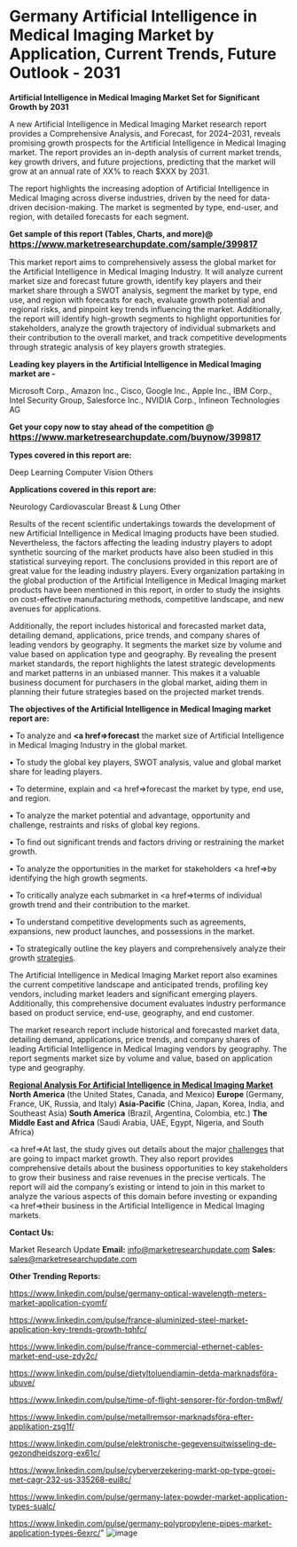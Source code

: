 # Germany Artificial Intelligence in Medical Imaging Market by Application, Current Trends, Future Outlook - 2031

<strong>Artificial Intelligence in Medical Imaging Market Set for Significant Growth by 2031</strong>

A new Artificial Intelligence in Medical Imaging Market research report provides a Comprehensive Analysis, and Forecast, for 2024–2031, reveals promising growth prospects for the Artificial Intelligence in Medical Imaging market. The report provides an in-depth analysis of current market trends, key growth drivers, and future projections, predicting that the market will grow at an annual rate of XX% to reach $XXX by 2031.

The report highlights the increasing adoption of Artificial Intelligence in Medical Imaging across diverse industries, driven by the need for data-driven decision-making. The market is segmented by type, end-user, and region, with detailed forecasts for each segment.

<strong>Get sample of this report (Tables, Charts, and more)@ <a href=https://www.marketresearchupdate.com/sample/399817><font size=3 color=#0000ff>https://www.marketresearchupdate.com/sample/399817</font></a></strong>

This market report aims to comprehensively assess the global market for the Artificial Intelligence in Medical Imaging Industry. It will analyze current market size and forecast future growth, identify key players and their market share through a SWOT analysis, segment the market by type, end use, and region with forecasts for each, evaluate growth potential and regional risks, and pinpoint key trends influencing the market. Additionally, the report will identify high-growth segments to highlight opportunities for stakeholders, analyze the growth trajectory of individual submarkets and their contribution to the overall market, and track competitive developments through strategic analysis of key players growth strategies.

<strong>Leading key players in the Artificial Intelligence in Medical Imaging market are -</strong>

Microsoft Corp., Amazon Inc., Cisco, Google Inc., Apple Inc., IBM Corp., Intel Security Group, Salesforce Inc., NVIDIA Corp., Infineon Technologies AG

<strong>Get your copy now to stay ahead of the competition @ <a href=https://www.marketresearchupdate.com/buynow/399817><font size=3 color=#0000ff>https://www.marketresearchupdate.com/buynow/399817</font></a></strong>

<strong>Types covered in this report are:</strong>

Deep Learning
Computer Vision
Others

<strong>Applications covered in this report are:</strong>

Neurology
Cardiovascular
Breast & Lung
Other

Results of the recent scientific undertakings towards the development of new Artificial Intelligence in Medical Imaging products have been studied. Nevertheless, the factors affecting the leading industry players to adopt synthetic sourcing of the market products have also been studied in this statistical surveying report. The conclusions provided in this report are of great value for the leading industry players. Every organization partaking in the global production of the Artificial Intelligence in Medical Imaging market products have been mentioned in this report, in order to study the insights on cost-effective manufacturing methods, competitive landscape, and new avenues for applications.

Additionally, the report includes historical and forecasted market data, detailing demand, applications, price trends, and company shares of leading vendors by geography. It segments the market size by volume and value based on application type and geography. By revealing the present market standards, the report highlights the latest strategic developments and market patterns in an unbiased manner. This makes it a valuable business document for purchasers in the global market, aiding them in planning their future strategies based on the projected market trends.

<strong>The objectives of the Artificial Intelligence in Medical Imaging market report are:</strong>

• To analyze and <strong><a href=><strong>forecast</strong></a></strong> the market size of Artificial Intelligence in Medical Imaging Industry in the global market.

• To study the global key players, SWOT analysis, value and global market share for leading players.

• To determine, explain and <a href=>forecast</a> the market by type, end use, and region.

• To analyze the market potential and advantage, opportunity and challenge, restraints and risks of global key regions.

• To find out significant trends and factors driving or restraining the market growth.

• To analyze the opportunities in the market for stakeholders <a href=>by</a> identifying the high growth segments.

• To critically analyze each submarket in <a href=>terms</a> of individual growth trend and their contribution to the market.

• To understand competitive developments such as agreements, expansions, new product launches, and possessions in the market.

• To strategically outline the key players and comprehensively analyze their growth <a href=ASDF881288>strategies</a>.

The Artificial Intelligence in Medical Imaging Market report also examines the current competitive landscape and anticipated trends, profiling key vendors, including market leaders and significant emerging players. Additionally, this comprehensive document evaluates industry performance based on product service, end-use, geography, and end customer.

The market research report include historical and forecasted market data, detailing demand, applications, price trends, and company shares of leading Artificial Intelligence in Medical Imaging vendors by geography. The report segments market size by volume and value, based on application type and geography.

<strong><u><b>Regional Analysis For Artificial Intelligence in Medical Imaging Market</b></u></strong>
<strong><b>North America</b></strong> (the United States, Canada, and Mexico)
<strong><b>Europe </b></strong>(Germany, France, UK, Russia, and Italy)
<strong><b>Asia-Pacific</b></strong> (China, Japan, Korea, India, and Southeast Asia)
<strong><b>South America</b></strong> (Brazil, Argentina, Colombia, etc.)
<strong><b>The Middle East and Africa</b></strong> (Saudi Arabia, UAE, Egypt, Nigeria, and South Africa)

<a href=>At last,</a> the study gives out details about the major <a href=ASDF991299>challenges</a> that are going to impact market growth. They also report provides comprehensive details about the business opportunities to key stakeholders to grow their business and raise revenues in the precise verticals. The report will aid the company’s existing or intend to join in this market to analyze the various aspects of this domain before investing or expanding <a href=>their</a> business in the Artificial Intelligence in Medical Imaging markets.

<strong>Contact Us:</strong>

Market Research Update
<strong>Email:</strong> info@marketresearchupdate.com
<strong>Sales:</strong> sales@marketresearchupdate.com

<strong>Other Trending Reports:</strong>

<a href=https://www.linkedin.com/pulse/germany-optical-wavelength-meters-market-application-cyomf/>https://www.linkedin.com/pulse/germany-optical-wavelength-meters-market-application-cyomf/</a>

<a href=https://www.linkedin.com/pulse/france-aluminized-steel-market-application-key-trends-growth-tqhfc/>https://www.linkedin.com/pulse/france-aluminized-steel-market-application-key-trends-growth-tqhfc/</a>

<a href=https://www.linkedin.com/pulse/france-commercial-ethernet-cables-market-end-use-zdy2c/>https://www.linkedin.com/pulse/france-commercial-ethernet-cables-market-end-use-zdy2c/</a>

<a href=https://www.linkedin.com/pulse/dietyltoluendiamin-detda-marknadsföra-ubuve/>https://www.linkedin.com/pulse/dietyltoluendiamin-detda-marknadsföra-ubuve/</a>

<a href=https://www.linkedin.com/pulse/time-of-flight-sensorer-för-fordon-tm8wf/>https://www.linkedin.com/pulse/time-of-flight-sensorer-för-fordon-tm8wf/</a>

<a href=https://www.linkedin.com/pulse/metallremsor-marknadsföra-efter-applikation-zsg1f/>https://www.linkedin.com/pulse/metallremsor-marknadsföra-efter-applikation-zsg1f/</a>

<a href=https://www.linkedin.com/pulse/elektronische-gegevensuitwisseling-de-gezondheidszorg-ex61c/>https://www.linkedin.com/pulse/elektronische-gegevensuitwisseling-de-gezondheidszorg-ex61c/</a>

<a href=https://www.linkedin.com/pulse/cyberverzekering-markt-op-type-groei-met-cagr-232-us-335268-eui8c/>https://www.linkedin.com/pulse/cyberverzekering-markt-op-type-groei-met-cagr-232-us-335268-eui8c/</a>

<a href=https://www.linkedin.com/pulse/germany-latex-powder-market-application-types-sualc/>https://www.linkedin.com/pulse/germany-latex-powder-market-application-types-sualc/</a>

<a href=https://www.linkedin.com/pulse/germany-polypropylene-pipes-market-application-types-6exrc/>https://www.linkedin.com/pulse/germany-polypropylene-pipes-market-application-types-6exrc/</a>"
![image](https://github.com/user-attachments/assets/5f294856-2cf3-4bb1-943b-d0c142dfa8cd)
